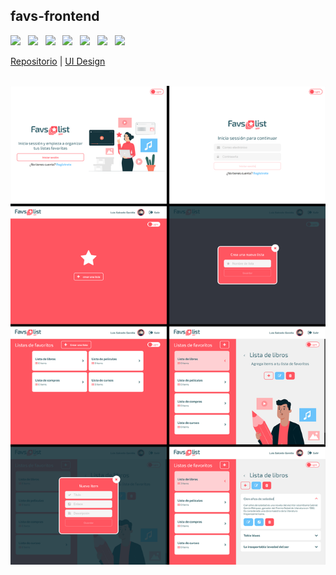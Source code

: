 ## favs-frontend

<div>
<img src="https://img.icons8.com/color/32/000000/figma--v1.png"/>&nbsp;&nbsp;
<img src="https://img.icons8.com/color/32/000000/react-native.png"/>&nbsp;&nbsp;
<img src="https://img.icons8.com/color/32/000000/redux.png"/>&nbsp;&nbsp;
<img src="https://img.icons8.com/color/32/000000/sass.png"/>&nbsp;&nbsp;
<img src="https://axios-http.com/assets/favicon.ico" width='28'/>&nbsp;&nbsp;
<img src="https://img.icons8.com/color/32/000000/eslint.png"/>&nbsp;&nbsp;
<img src="https://prettier.io/icon.png"  width='30'/>
</div>

[Repositorio](./favs-frontend/) | [UI Design](https://www.figma.com/file/Z2gIl93XMtpLRUHsEBDKOS/favsApp?node-id=0%3A1)

<br>
<img src="./public/img/screenshot.jpg"/>
